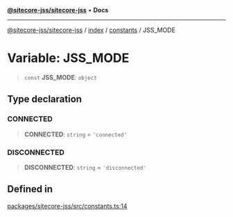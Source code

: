 [**@sitecore-jss/sitecore-jss**](../../../../README.md) • **Docs**

***

[@sitecore-jss/sitecore-jss](../../../../README.md) / [index](../../../README.md) / [constants](../README.md) / JSS\_MODE

# Variable: JSS\_MODE

> `const` **JSS\_MODE**: `object`

## Type declaration

### CONNECTED

> **CONNECTED**: `string` = `'connected'`

### DISCONNECTED

> **DISCONNECTED**: `string` = `'disconnected'`

## Defined in

[packages/sitecore-jss/src/constants.ts:14](https://github.com/Sitecore/jss/blob/4a0927fbf2da75c0716c3495b24fb0fa0a87da51/packages/sitecore-jss/src/constants.ts#L14)
